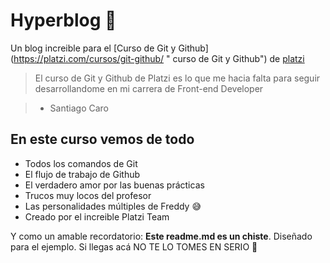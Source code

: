 # Hyperblog 💚
Un blog increible para el [Curso de Git y Github]
(https://platzi.com/cursos/git-github/ " curso de Git y Github") de [platzi](https://platzi.com/ "Platzi")
> El curso de Git y Github de Platzi es lo que me hacia falta para seguir desarrollandome en mi carrera de Front-end Developer

> - Santiago Caro

## En este curso vemos de todo
* Todos los comandos de Git 
* El flujo de trabajo de Github
* El verdadero amor por las buenas prácticas
* Trucos muy locos del profesor
* Las personalidades múltiples de Freddy 😅
* Creado por el increible Platzi Team

Y como un amable recordatorio: 
**Este readme.md es un chiste**. Diseñado para el ejemplo.
Si llegas acá NO TE LO TOMES EN SERIO 🙈